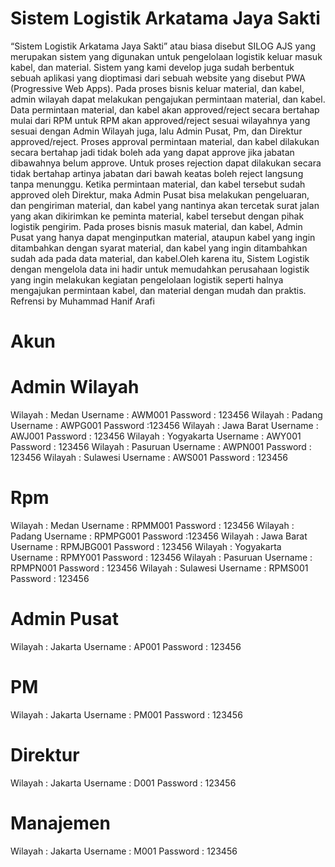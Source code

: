# Sistem Logistik Arkatama Jaya Sakti
  “Sistem Logistik Arkatama Jaya Sakti” atau biasa disebut SILOG AJS yang merupakan sistem yang digunakan untuk pengelolaan logistik keluar masuk kabel, dan material.  Sistem yang kami develop juga sudah berbentuk sebuah aplikasi yang dioptimasi dari sebuah website yang disebut PWA (Progressive Web Apps). Pada proses bisnis keluar material, dan kabel, admin wilayah dapat melakukan pengajukan permintaan material, dan kabel. Data permintaan material, dan kabel akan approved/reject secara bertahap mulai dari RPM untuk RPM akan approved/reject sesuai wilayahnya yang sesuai dengan Admin Wilayah juga, lalu Admin Pusat, Pm, dan Direktur approved/reject. Proses approval permintaan material, dan kabel dilakukan secara bertahap jadi tidak boleh ada yang dapat approve jika jabatan dibawahnya belum approve. Untuk proses rejection dapat dilakukan secara tidak bertahap artinya jabatan dari bawah keatas boleh reject langsung tanpa menunggu. Ketika permintaan material, dan kabel tersebut sudah
approved oleh Direktur, maka Admin Pusat bisa melakukan pengeluaran, dan pengiriman material, dan kabel yang nantinya akan tercetak surat jalan yang akan dikirimkan ke peminta material, kabel tersebut dengan pihak logistik pengirim. Pada proses bisnis masuk material, dan kabel, Admin Pusat yang hanya dapat menginputkan material, ataupun kabel yang ingin ditambahkan dengan syarat material, dan kabel yang ingin ditambahkan sudah ada pada data material, dan kabel.Oleh karena itu, Sistem Logistik dengan mengelola data ini hadir untuk memudahkan perusahaan logistik yang ingin melakukan kegiatan pengelolaan logistik seperti halnya mengajukan permintaan kabel, dan material dengan mudah dan praktis. Refrensi by Muhammad Hanif Arafi

# Akun
# Admin Wilayah
Wilayah : Medan Username : AWM001 Password : 123456
Wilayah : Padang Username : AWPG001 Password :123456
Wilayah : Jawa Barat Username : AWJ001 Password : 123456
Wilayah : Yogyakarta Username : AWY001 Password : 123456
Wilayah : Pasuruan Username : AWPN001 Password : 123456
Wilayah : Sulawesi Username : AWS001 Password : 123456
# Rpm
Wilayah : Medan Username : RPMM001 Password : 123456
Wilayah : Padang Username : RPMPG001 Password :123456
Wilayah : Jawa Barat Username : RPMJBG001 Password : 123456
Wilayah : Yogyakarta Username : RPMY001 Password : 123456
Wilayah : Pasuruan Username : RPMPN001 Password : 123456
Wilayah : Sulawesi Username : RPMS001 Password : 123456
# Admin Pusat
Wilayah : Jakarta Username : AP001 Password : 123456
# PM
Wilayah : Jakarta Username : PM001 Password : 123456
# Direktur
Wilayah : Jakarta Username : D001 Password : 123456
# Manajemen
Wilayah : Jakarta Username : M001 Password : 123456
